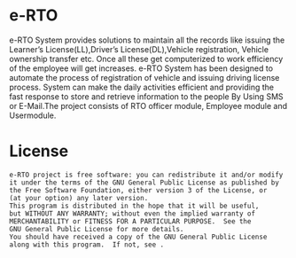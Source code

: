 # e-RTO


e-RTO System provides solutions to maintain all the records like issuing the Learner’s License(LL),Driver’s License(DL),Vehicle registration, Vehicle ownership transfer etc. Once all these get computerized to work efficiency of the employee will get increases.
e-RTO System has been designed to automate the process of registration of vehicle and issuing driving license process. System can make the daily activities efficient and providing the fast response to store and retrieve information to the people By Using SMS or E-Mail.The project consists of RTO officer module, Employee module and Usermodule.






# License

<pre><code>e-RTO project is free software: you can redistribute it and/or modify
it under the terms of the GNU General Public License as published by
the Free Software Foundation, either version 3 of the License, or
(at your option) any later version.
This program is distributed in the hope that it will be useful,
but WITHOUT ANY WARRANTY; without even the implied warranty of
MERCHANTABILITY or FITNESS FOR A PARTICULAR PURPOSE.  See the
GNU General Public License for more details.
You should have received a copy of the GNU General Public License
along with this program.  If not, see . </code></pre>
